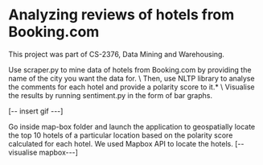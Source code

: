 # Analyzing reviews of hotels from Booking.com
This project was part of CS-2376, Data Mining and Warehousing.


Use scraper.py to mine data of hotels from Booking.com by providing the name of the city you want the data for. \\
Then, use NLTP library to analyse the comments for each hotel and provide a polarity score to it.* \\
Visualise the results by running sentiment.py in the form of bar graphs.

[-- insert gif ---]

Go inside map-box folder and launch the application to geospatially locate the top 10 hotels of a particular location based on the polarity score calculated for each hotel. We used Mapbox API to locate the hotels. 
[--visualise mapbox---]
